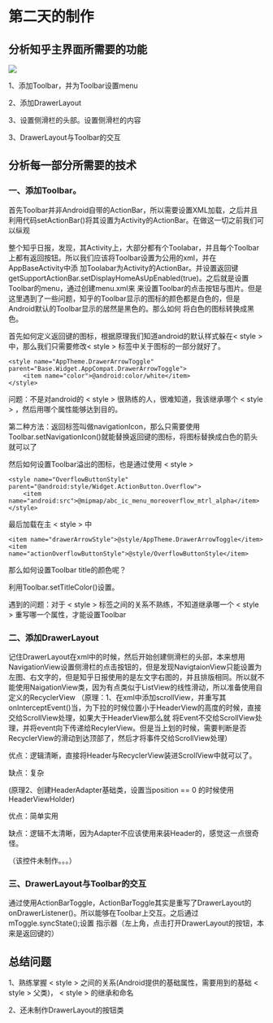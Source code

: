 # 第二天的制作

## 分析知乎主界面所需要的功能

![](https://github.com/newbiechen1024/BiggerDaily/blob/develop/app/screenshot/main_activity.gif)

1、添加Toolbar，并为Toolbar设置menu

2、添加DrawerLayout

3、设置侧滑栏的头部。设置侧滑栏的内容

3、DrawerLayout与Toolbar的交互

## 分析每一部分所需要的技术

### 一、添加Toolbar。

首先Toolbar并非Android自带的ActionBar，所以需要设置XML加载，之后并且利用代码setActionBar()将其设置为Activity的ActionBar。在做这一切之前我们可以纵观

整个知乎日报，发现，其Activity上，大部分都有个Toolabar，并且每个Toolbar上都有返回按钮。所以我们应该将Toolbar设置为公用的xml，并在AppBaseActivity中添
加Toolabar为Activity的ActionBar。并设置返回键getSupportActionBar.setDisplayHomeAsUpEnabled(true)。之后就是设置Toolbar的menu，通过创建menu.xml来
来设置Toolbar的点击按钮与图片。但是这里遇到了一些问题，知乎的Toolbar显示的图标的颜色都是白色的，但是Android默认的Toolbar显示的居然是黑色的。那么如何
将白色的图标转换成黑色。

首先如何定义返回键的图标，根据原理我们知道android的默认样式躲在< style > 中，那么我们只需要修改< style > 标签中关于图标的一部分就好了。

    <style name="AppTheme.DrawerArrowToggle" parent="Base.Widget.AppCompat.DrawerArrowToggle">
        <item name="color">@android:color/white</item>
    </style>

问题：不是对android的 < style > 很熟练的人，很难知道，我该继承哪个 < style > ，然后用哪个属性能够达到目的。

第二种方法：返回标签叫做navigationIcon，那么只需要使用Toolbar.setNavigationIcon()就能替换返回键的图标，将图标替换成白色的箭头就可以了

然后如何设置Toolbar溢出的图标，也是通过使用 < style > 

    <style name="OverflowButtonStyle" parent="@android:style/Widget.ActionButton.Overflow">
        <item name="android:src">@mipmap/abc_ic_menu_moreoverflow_mtrl_alpha</item>
    </style>

最后加载在主 < style > 中

    <item name="drawerArrowStyle">@style/AppTheme.DrawerArrowToggle</item>
    <item name="actionOverflowButtonStyle">@style/OverflowButtonStyle</item>

那么如何设置Toolbar title的颜色呢？

利用Toolbar.setTitleColor()设置。

遇到的问题：对于 < style > 标签之间的关系不熟练，不知道继承哪一个 < style > 重写哪一个属性，才能设置Toolbar

### 二、添加DrawerLayout

记住DrawerLayout在xml中的时候，然后开始创建侧滑栏的头部，本来想用NavigationView设置侧滑栏的点击按钮的，但是发现NavigtaionView只能设置为左图、右文字的，但是知乎日报使用的是左文字右图的，并且排版相同。所以就不能使用NaigationView类，因为有点类似于ListView的线性滑动，所以准备使用自定义的RecyclerView
（原理：1、在xml中添加scrollView，并重写其onInterceptEvent()当，为下拉的时候位置小于HeaderView的高度的时候，直接交给ScrollView处理，如果大于HeaderView那么就
将Event不交给ScrollView处理，并将event向下传递给RecylerView。但是当上划的时候，需要判断是否RecyclerView的滑动到达顶部了，然后才将事件交给ScrollView处理）

优点：逻辑清晰，直接将Header与RecyclerView装进ScrollView中就可以了。

缺点：复杂

(原理2、创建HeaderAdapter基础类，设置当position == 0 的时候使用HeaderViewHolder)

优点：简单实用

缺点：逻辑不太清晰，因为Adapter不应该使用来装Header的，感觉这一点很奇怪。

（该控件未制作。。。）

### 三、DrawerLayout与Toolbar的交互

通过使用ActionBarToggle，ActionBarToggle其实是重写了DrawerLayout的onDrawerListener()。所以能够在Toolbar上交互。之后通过mToggle.syncState();设置
指示器（左上角，点击打开DrawerLayout的按钮，本来是返回键的）

## 总结问题

1、熟练掌握 < style > 之间的关系(Android提供的基础属性，需要用到的基础 < style > 父类)， < style > 的继承和命名

2、还未制作DrawerLayout的按钮类


